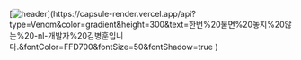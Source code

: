 
[![header](https://capsule-render.vercel.app/api?type=Venom&color=gradient&height=200&text=한번%20물면%20놓지%20않는%20-nl-개발자%20김병훈입니다.)](https://capsule-render.vercel.app/api?type=Venom&color=gradient&height=300&text=한번%20물면%20놓지%20않는%20-nl-개발자%20김병훈입니다.&fontColor=FFD700&fontSize=50&fontShadow=true
)
<!--
**Kimbang1/Kimbang1** is a ✨ _special_ ✨ repository because its `README.md` (this file) appears on your GitHub profile.

Here are some ideas to get you started:

- 🔭 I’m currently working on ...
- 🌱 I’m currently learning ...
- 👯 I’m looking to collaborate on ...
- 🤔 I’m looking for help with ...
- 💬 Ask me about ...
- 📫 How to reach me: ...
- 😄 Pronouns: ...
- ⚡ Fun fact: ...
-->
